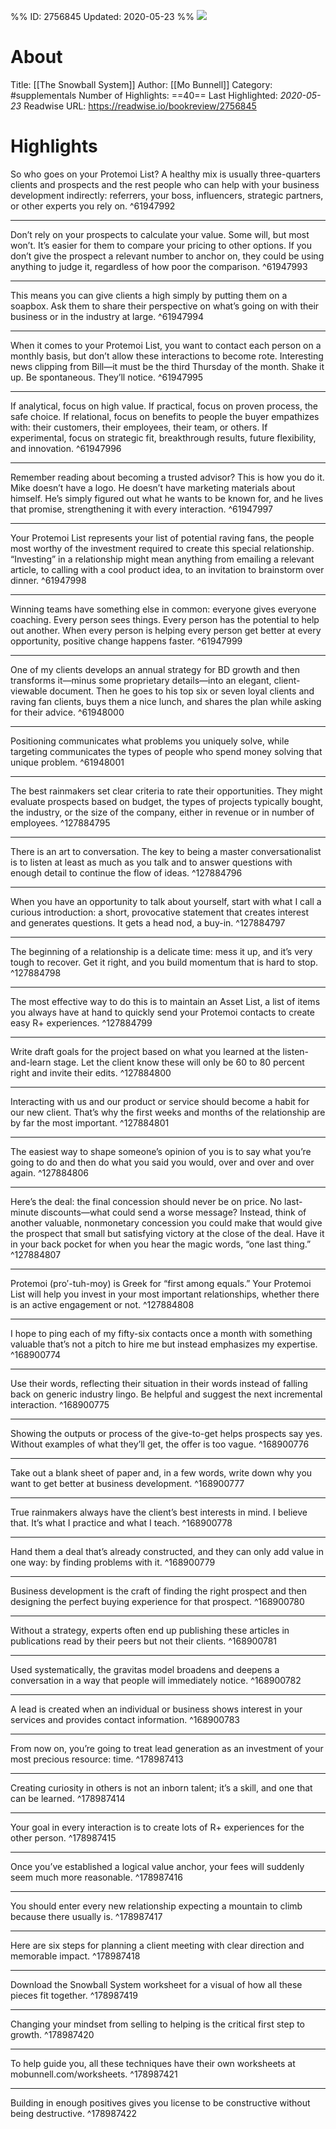 %%
ID: 2756845
Updated: 2020-05-23
%%
![](https://images-na.ssl-images-amazon.com/images/I/41fxtijac8L._SL500_.jpg)

# About
Title: [[The Snowball System]]
Author: [[Mo Bunnell]]
Category: #supplementals
Number of Highlights: ==40==
Last Highlighted: *2020-05-23*
Readwise URL: https://readwise.io/bookreview/2756845

# Highlights 
So who goes on your Protemoi List? A healthy mix is usually three-quarters clients and prospects and the rest people who can help with your business development indirectly: referrers, your boss, influencers, strategic partners, or other experts you rely on.  ^61947992

---

Don’t rely on your prospects to calculate your value. Some will, but most won’t. It’s easier for them to compare your pricing to other options. If you don’t give the prospect a relevant number to anchor on, they could be using anything to judge it, regardless of how poor the comparison.  ^61947993

---

This means you can give clients a high simply by putting them on a soapbox. Ask them to share their perspective on what’s going on with their business or in the industry at large.  ^61947994

---

When it comes to your Protemoi List, you want to contact each person on a monthly basis, but don’t allow these interactions to become rote. Interesting news clipping from Bill—it must be the third Thursday of the month. Shake it up. Be spontaneous. They’ll notice.  ^61947995

---

If analytical, focus on high value. If practical, focus on proven process, the safe choice. If relational, focus on benefits to people the buyer empathizes with: their customers, their employees, their team, or others. If experimental, focus on strategic fit, breakthrough results, future flexibility, and innovation.  ^61947996

---

Remember reading about becoming a trusted advisor? This is how you do it. Mike doesn’t have a logo. He doesn’t have marketing materials about himself. He’s simply figured out what he wants to be known for, and he lives that promise, strengthening it with every interaction.  ^61947997

---

Your Protemoi List represents your list of potential raving fans, the people most worthy of the investment required to create this special relationship. “Investing” in a relationship might mean anything from emailing a relevant article, to calling with a cool product idea, to an invitation to brainstorm over dinner.  ^61947998

---

Winning teams have something else in common: everyone gives everyone coaching. Every person sees things. Every person has the potential to help out another. When every person is helping every person get better at every opportunity, positive change happens faster.  ^61947999

---

One of my clients develops an annual strategy for BD growth and then transforms it—minus some proprietary details—into an elegant, client-viewable document. Then he goes to his top six or seven loyal clients and raving fan clients, buys them a nice lunch, and shares the plan while asking for their advice.  ^61948000

---

Positioning communicates what problems you uniquely solve, while targeting communicates the types of people who spend money solving that unique problem.  ^61948001

---

The best rainmakers set clear criteria to rate their opportunities. They might evaluate prospects based on budget, the types of projects typically bought, the industry, or the size of the company, either in revenue or in number of employees.  ^127884795

---

There is an art to conversation. The key to being a master conversationalist is to listen at least as much as you talk and to answer questions with enough detail to continue the flow of ideas.  ^127884796

---

When you have an opportunity to talk about yourself, start with what I call a curious introduction: a short, provocative statement that creates interest and generates questions. It gets a head nod, a buy-in.  ^127884797

---

The beginning of a relationship is a delicate time: mess it up, and it’s very tough to recover. Get it right, and you build momentum that is hard to stop.  ^127884798

---

The most effective way to do this is to maintain an Asset List, a list of items you always have at hand to quickly send your Protemoi contacts to create easy R+ experiences.  ^127884799

---

Write draft goals for the project based on what you learned at the listen-and-learn stage. Let the client know these will only be 60 to 80 percent right and invite their edits.  ^127884800

---

Interacting with us and our product or service should become a habit for our new client. That’s why the first weeks and months of the relationship are by far the most important.  ^127884801

---

The easiest way to shape someone’s opinion of you is to say what you’re going to do and then do what you said you would, over and over and over again.  ^127884806

---

Here’s the deal: the final concession should never be on price. No last-minute discounts—what could send a worse message? Instead, think of another valuable, nonmonetary concession you could make that would give the prospect that small but satisfying victory at the close of the deal. Have it in your back pocket for when you hear the magic words, “one last thing.”  ^127884807

---

Protemoi (pro′-tuh-moy) is Greek for “first among equals.” Your Protemoi List will help you invest in your most important relationships, whether there is an active engagement or not.  ^127884808

---

I hope to ping each of my fifty-six contacts once a month with something valuable that’s not a pitch to hire me but instead emphasizes my expertise.  ^168900774

---

Use their words, reflecting their situation in their words instead of falling back on generic industry lingo. Be helpful and suggest the next incremental interaction.  ^168900775

---

Showing the outputs or process of the give-to-get helps prospects say yes. Without examples of what they’ll get, the offer is too vague.  ^168900776

---

Take out a blank sheet of paper and, in a few words, write down why you want to get better at business development.  ^168900777

---

True rainmakers always have the client’s best interests in mind. I believe that. It’s what I practice and what I teach.  ^168900778

---

Hand them a deal that’s already constructed, and they can only add value in one way: by finding problems with it.  ^168900779

---

Business development is the craft of finding the right prospect and then designing the perfect buying experience for that prospect.  ^168900780

---

Without a strategy, experts often end up publishing these articles in publications read by their peers but not their clients.  ^168900781

---

Used systematically, the gravitas model broadens and deepens a conversation in a way that people will immediately notice.  ^168900782

---

A lead is created when an individual or business shows interest in your services and provides contact information.  ^168900783

---

From now on, you’re going to treat lead generation as an investment of your most precious resource: time.  ^178987413

---

Creating curiosity in others is not an inborn talent; it’s a skill, and one that can be learned.  ^178987414

---

Your goal in every interaction is to create lots of R+ experiences for the other person.  ^178987415

---

Once you’ve established a logical value anchor, your fees will suddenly seem much more reasonable.  ^178987416

---

You should enter every new relationship expecting a mountain to climb because there usually is.  ^178987417

---

Here are six steps for planning a client meeting with clear direction and memorable impact.  ^178987418

---

Download the Snowball System worksheet for a visual of how all these pieces fit together.  ^178987419

---

Changing your mindset from selling to helping is the critical first step to growth.  ^178987420

---

To help guide you, all these techniques have their own worksheets at mobunnell.com/worksheets.  ^178987421

---

Building in enough positives gives you license to be constructive without being destructive.  ^178987422

